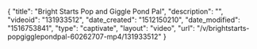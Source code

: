 {
    "title": "Bright Starts Pop and Giggle Pond Pal",
    "description": "",
    "videoid": "131933512",
    "date_created": "1512150210",
    "date_modified": "1516753841",
    "type": "captivate",
    "layout": "video",
    "url": "\/v\/brightstarts-popgigglepondpal-60262707-mp4\/131933512"
}